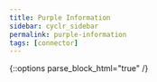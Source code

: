 ```yaml
---
title: Purple Information
sidebar: cyclr_sidebar
permalink: purple-information
tags: [connector]
---
```

{::options parse_block_html="true" /}
